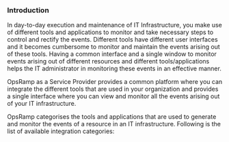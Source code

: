 ### Introduction
In day-to-day execution and maintenance of IT Infrastructure, you make use of different tools and applications to monitor and take necessary steps to control and rectify the events. Different tools have different user interfaces and it becomes cumbersome to monitor and maintain the events arising out of these tools. Having a common interface and a single window to monitor events arising out of different resources and different tools/applications helps the IT administrator in monitoring these events in an effective manner.

OpsRamp as a Service Provider provides a common platform where you can integrate the different tools that are used in your organization and provides a single interface where you can view and monitor all the events arising out of your IT infrastructure.

OpsRamp categorises the tools and applications that are used to generate and monitor the events of a resource in an IT infrastructure. Following is the list of available integration categories:
